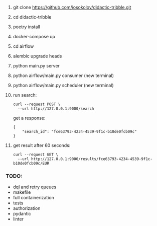 1) git clone https://github.com/iosokolov/didactic-tribble.git
2) cd didactic-tribble
3) poetry install
4) docker-compose up
5) cd airflow
6) alembic upgrade heads
7) python main.py server
8) python airflow/main.py consumer (new terminal)
9) python airflow/main.py scheduler (new terminal)
10) run search:
     ```
     curl --request POST \
       --url http://127.0.0.1:9000/search
     ```

     get a response:  
     ```
     {
         "search_id": "fce63793-4234-4539-9f1c-b10de0fcb09c"
     }
    ```

11) get result after 60 seconds:  
     ```
     curl --request GET \
       --url http://127.0.0.1:9000/results/fce63793-4234-4539-9f1c-b10de0fcb09c/EUR
     ```


### TODO:
- dql and retry queues
- makefile
- full containerization
- tests
- authorization
- pydantic
- linter
